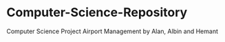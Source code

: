 # Computer-Science-Repository
Computer Science Project
Airport Management
by Alan, Albin and Hemant

